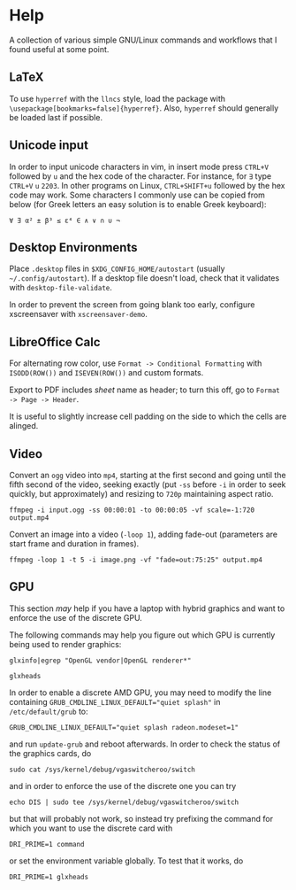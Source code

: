 # Help
A collection of various simple GNU/Linux commands and workflows that I found useful at some point.

## LaTeX

To use `hyperref` with the `llncs` style, load the package with `\usepackage[bookmarks=false]{hyperref}`.
Also, `hyperref` should generally be loaded last if possible.

## Unicode input

In order to input unicode characters in vim, in insert mode press `CTRL+V` followed by `u` and the hex code of the character.
For instance, for `∃` type `CTRL+V` `u` `2203`.
In other programs on Linux, `CTRL+SHIFT+u` followed by the hex code may work.
Some characters I commonly use can be copied from below (for Greek letters an easy solution is to enable Greek keyboard):

`∀ ∃ α² ± β³ ≤ ε⁴ ∈ ∧ ∨ ∩ ∪ ¬`

## Desktop Environments

Place `.desktop` files in `$XDG_CONFIG_HOME/autostart` (usually `~/.config/autostart`).
If a desktop file doesn't load, check that it validates with `desktop-file-validate`.

In order to prevent the screen from going blank too early, configure xscreensaver with `xscreensaver-demo`.

## LibreOffice Calc

For alternating row color, use `Format -> Conditional Formatting` with `ISODD(ROW())` and `ISEVEN(ROW())` and custom formats.

Export to PDF includes *sheet* name as header; to turn this off, go to `Format -> Page -> Header`.

It is useful to slightly increase cell padding on the side to which the cells are alinged.

## Video

Convert an `ogg` video into `mp4`, starting at the first second and going until the fifth second of the video, seeking exactly (put `-ss` before `-i` in order to seek quickly, but approximately) and resizing to `720p` maintaining aspect ratio.

`ffmpeg -i input.ogg -ss 00:00:01 -to 00:00:05 -vf scale=-1:720 output.mp4`

Convert an image into a video (`-loop 1`), adding fade-out (parameters are start frame and duration in frames).

`ffmpeg -loop 1 -t 5 -i image.png -vf "fade=out:75:25" output.mp4`

## GPU

This section *may* help if you have a laptop with hybrid graphics and want to enforce the use of the discrete GPU.

The following commands may help you figure out which GPU is currently being used to render graphics:

`glxinfo|egrep "OpenGL vendor|OpenGL renderer*"`

`glxheads`

In order to enable a discrete AMD GPU, you may need to modify the line containing `GRUB_CMDLINE_LINUX_DEFAULT="quiet splash"` in `/etc/default/grub` to:

`GRUB_CMDLINE_LINUX_DEFAULT="quiet splash radeon.modeset=1"`

and run `update-grub` and reboot afterwards. In order to check the status of the graphics cards, do

`sudo cat /sys/kernel/debug/vgaswitcheroo/switch`

and in order to enforce the use of the discrete one you can try

`echo DIS | sudo tee /sys/kernel/debug/vgaswitcheroo/switch`

but that will probably not work, so instead try prefixing the command for which you want to use the discrete card with

`DRI_PRIME=1 command`

or set the environment variable globally. To test that it works, do

`DRI_PRIME=1 glxheads`
